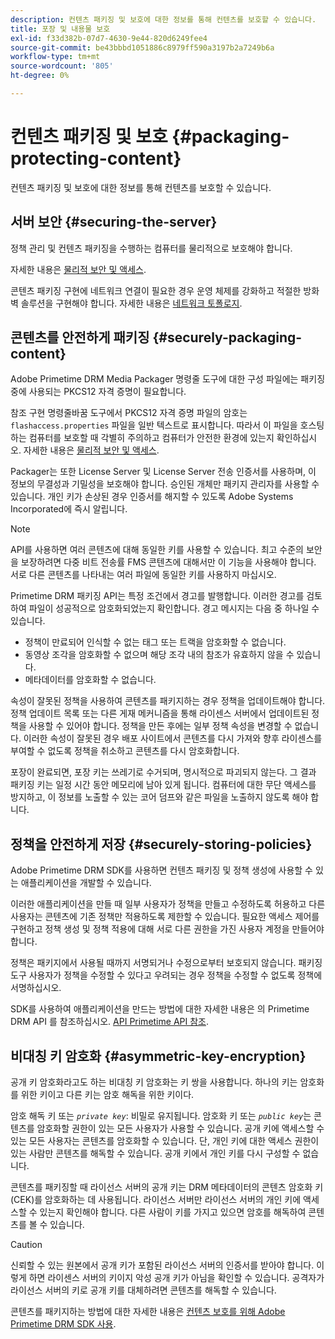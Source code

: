```yaml
---
description: 컨텐츠 패키징 및 보호에 대한 정보를 통해 컨텐츠를 보호할 수 있습니다.
title: 포장 및 내용물 보호
exl-id: f33d382b-07d7-4630-9e44-820d6249fee4
source-git-commit: be43bbbd1051886c8979ff590a3197b2a7249b6a
workflow-type: tm+mt
source-wordcount: '805'
ht-degree: 0%

---
```


# 컨텐츠 패키징 및 보호 {#packaging-protecting-content}

컨텐츠 패키징 및 보호에 대한 정보를 통해 컨텐츠를 보호할 수 있습니다.

## 서버 보안 {#securing-the-server}

정책 관리 및 컨텐츠 패키징을 수행하는 컴퓨터를 물리적으로 보호해야 합니다.

자세한 내용은 [물리적 보안 및 액세스](../../secure-deployment-guidelines/physical-sec-and-access.md).

콘텐츠 패키징 구현에 네트워크 연결이 필요한 경우 운영 체제를 강화하고 적절한 방화벽 솔루션을 구현해야 합니다. 자세한 내용은 [네트워크 토폴로지](../../secure-deployment-guidelines/overview/network-topology.md).

## 콘텐츠를 안전하게 패키징 {#securely-packaging-content}

Adobe Primetime DRM Media Packager 명령줄 도구에 대한 구성 파일에는 패키징 중에 사용되는 PKCS12 자격 증명이 필요합니다.

참조 구현 명령줄바꿈 도구에서 PKCS12 자격 증명 파일의 암호는 `flashaccess.properties` 파일을 일반 텍스트로 표시합니다. 따라서 이 파일을 호스팅하는 컴퓨터를 보호할 때 각별히 주의하고 컴퓨터가 안전한 환경에 있는지 확인하십시오. 자세한 내용은 [물리적 보안 및 액세스](../../secure-deployment-guidelines/physical-sec-and-access.md).

Packager는 또한 License Server 및 License Server 전송 인증서를 사용하며, 이 정보의 무결성과 기밀성을 보호해야 합니다. 승인된 개체만 패키지 관리자를 사용할 수 있습니다. 개인 키가 손상된 경우 인증서를 해지할 수 있도록 Adobe Systems Incorporated에 즉시 알립니다.

>[!NOTE]
>
>API를 사용하면 여러 콘텐츠에 대해 동일한 키를 사용할 수 있습니다. 최고 수준의 보안을 보장하려면 다중 비트 전송률 FMS 콘텐츠에 대해서만 이 기능을 사용해야 합니다. 서로 다른 콘텐츠를 나타내는 여러 파일에 동일한 키를 사용하지 마십시오.

Primetime DRM 패키징 API는 특정 조건에서 경고를 발행합니다. 이러한 경고를 검토하여 파일이 성공적으로 암호화되었는지 확인합니다. 경고 메시지는 다음 중 하나일 수 있습니다.

* 정책이 만료되어 인식할 수 없는 태그 또는 트랙을 암호화할 수 없습니다.
* 동영상 조각을 암호화할 수 없으며 해당 조각 내의 참조가 유효하지 않을 수 있습니다.
* 메타데이터를 암호화할 수 없습니다.

속성이 잘못된 정책을 사용하여 콘텐츠를 패키지하는 경우 정책을 업데이트해야 합니다. 정책 업데이트 목록 또는 다른 게재 메커니즘을 통해 라이센스 서버에서 업데이트된 정책을 사용할 수 있어야 합니다. 정책을 만든 후에는 일부 정책 속성을 변경할 수 없습니다. 이러한 속성이 잘못된 경우 배포 사이트에서 콘텐츠를 다시 가져와 향후 라이센스를 부여할 수 없도록 정책을 취소하고 콘텐츠를 다시 암호화합니다.

포장이 완료되면, 포장 키는 쓰레기로 수거되며, 명시적으로 파괴되지 않는다. 그 결과 패키징 키는 일정 시간 동안 메모리에 남아 있게 됩니다. 컴퓨터에 대한 무단 액세스를 방지하고, 이 정보를 노출할 수 있는 코어 덤프와 같은 파일을 노출하지 않도록 해야 합니다.

## 정책을 안전하게 저장 {#securely-storing-policies}

Adobe Primetime DRM SDK를 사용하면 컨텐츠 패키징 및 정책 생성에 사용할 수 있는 애플리케이션을 개발할 수 있습니다.

이러한 애플리케이션을 만들 때 일부 사용자가 정책을 만들고 수정하도록 허용하고 다른 사용자는 콘텐츠에 기존 정책만 적용하도록 제한할 수 있습니다. 필요한 액세스 제어를 구현하고 정책 생성 및 정책 적용에 대해 서로 다른 권한을 가진 사용자 계정을 만들어야 합니다.

정책은 패키지에서 사용될 때까지 서명되거나 수정으로부터 보호되지 않습니다. 패키징 도구 사용자가 정책을 수정할 수 있다고 우려되는 경우 정책을 수정할 수 없도록 정책에 서명하십시오.

SDK를 사용하여 애플리케이션을 만드는 방법에 대한 자세한 내용은 의 Primetime DRM API 를 참조하십시오. [API Primetime API 참조](https://help.adobe.com/en_US/primetime/api/index.html#api-Adobe_Primetime_API_References).

## 비대칭 키 암호화 {#asymmetric-key-encryption}

공개 키 암호화라고도 하는 비대칭 키 암호화는 키 쌍을 사용합니다. 하나의 키는 암호화를 위한 키이고 다른 키는 암호 해독을 위한 키이다.

암호 해독 키 또는 *`private key`*: 비밀로 유지됩니다. 암호화 키 또는 *`public key`*&#x200B;는 콘텐츠를 암호화할 권한이 있는 모든 사용자가 사용할 수 있습니다. 공개 키에 액세스할 수 있는 모든 사용자는 콘텐츠를 암호화할 수 있습니다. 단, 개인 키에 대한 액세스 권한이 있는 사람만 콘텐츠를 해독할 수 있습니다. 공개 키에서 개인 키를 다시 구성할 수 없습니다.

콘텐츠를 패키징할 때 라이선스 서버의 공개 키는 DRM 메타데이터의 콘텐츠 암호화 키(CEK)를 암호화하는 데 사용됩니다. 라이선스 서버만 라이선스 서버의 개인 키에 액세스할 수 있는지 확인해야 합니다. 다른 사람이 키를 가지고 있으면 암호를 해독하여 콘텐츠를 볼 수 있습니다.

>[!CAUTION]
>
>신뢰할 수 있는 원본에서 공개 키가 포함된 라이선스 서버의 인증서를 받아야 합니다. 이렇게 하면 라이센스 서버의 키이지 악성 공개 키가 아님을 확인할 수 있습니다. 공격자가 라이선스 서버의 키로 공개 키를 대체하려면 콘텐츠를 해독할 수 있습니다.

콘텐츠를 패키지하는 방법에 대한 자세한 내용은 [컨텐츠 보호를 위해 Adobe Primetime DRM SDK 사용](https://helpx.adobe.com/content/dam/help/en/primetime/drm/drm_protecting_content.pdf).
